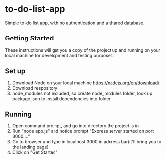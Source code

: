 # to-do-list-app
 
 Simple to-do list app, with no authentication and a shared database. 
 
 ## Getting Started
 
 These instructions will get you a copy of the project up and running on your local machine for development and testing purposes.
 
 ## Set up 
 
 1. Download Node on your local machine https://nodejs.org/en/download/
 2. Download respository 
 3. node_modules not included, so create node_modules folder, look up package.json to install dependencies into folder

## Running 

1. Open command prompt, and go into directory the project is in
2. Run "node app.js" and notice prompt "Express server started on port 3000...." 
3. Go to browser and type in localhost:3000 in address bar(it'll bring you to the landing page) 
4. Click on "Get Started" 
 
 
